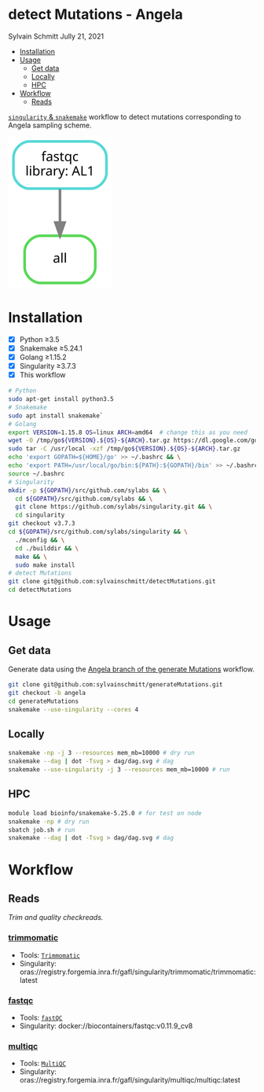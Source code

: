 detect Mutations - Angela
================
Sylvain Schmitt
Jully 21, 2021

  - [Installation](#installation)
  - [Usage](#usage)
      - [Get data](#get-data)
      - [Locally](#locally)
      - [HPC](#hpc)
  - [Workflow](#workflow)
      - [Reads](#reads)

[`singularity` &
`snakemake`](https://github.com/sylvainschmitt/snakemake_singularity)
workflow to detect mutations corresponding to Angela sampling scheme.

![](dag/dag.minimal.svg)<!-- -->

# Installation

  - [x] Python ≥3.5
  - [x] Snakemake ≥5.24.1
  - [x] Golang ≥1.15.2
  - [x] Singularity ≥3.7.3
  - [x] This workflow

<!-- end list -->

``` bash
# Python
sudo apt-get install python3.5
# Snakemake
sudo apt install snakemake`
# Golang
export VERSION=1.15.8 OS=linux ARCH=amd64  # change this as you need
wget -O /tmp/go${VERSION}.${OS}-${ARCH}.tar.gz https://dl.google.com/go/go${VERSION}.${OS}-${ARCH}.tar.gz && \
sudo tar -C /usr/local -xzf /tmp/go${VERSION}.${OS}-${ARCH}.tar.gz
echo 'export GOPATH=${HOME}/go' >> ~/.bashrc && \
echo 'export PATH=/usr/local/go/bin:${PATH}:${GOPATH}/bin' >> ~/.bashrc && \
source ~/.bashrc
# Singularity
mkdir -p ${GOPATH}/src/github.com/sylabs && \
  cd ${GOPATH}/src/github.com/sylabs && \
  git clone https://github.com/sylabs/singularity.git && \
  cd singularity
git checkout v3.7.3
cd ${GOPATH}/src/github.com/sylabs/singularity && \
  ./mconfig && \
  cd ./builddir && \
  make && \
  sudo make install
# detect Mutations
git clone git@github.com:sylvainschmitt/detectMutations.git
cd detectMutations
```

# Usage

## Get data

Generate data using the [Angela branch of the generate
Mutations](https://github.com/sylvainschmitt/detectMutations/tree/angela)
workflow.

``` bash
git clone git@github.com:sylvainschmitt/generateMutations.git
git checkout -b angela
cd generateMutations
snakemake --use-singularity --cores 4
```

## Locally

``` bash
snakemake -np -j 3 --resources mem_mb=10000 # dry run
snakemake --dag | dot -Tsvg > dag/dag.svg # dag
snakemake --use-singularity -j 3 --resources mem_mb=10000 # run
```

## HPC

``` bash
module load bioinfo/snakemake-5.25.0 # for test on node
snakemake -np # dry run
sbatch job.sh # run
snakemake --dag | dot -Tsvg > dag/dag.svg # dag
```

# Workflow

## Reads

*Trim and quality checkreads.*

### [trimmomatic](https://github.com/sylvainschmitt/detectMutations/blob/angela/rules/trimmomatic.smk)

  - Tools:
    [`Trimmomatic`](http://www.usadellab.org/cms/uploads/supplementary/Trimmomatic/TrimmomaticManual_V0.32.pdf)
  - Singularity:
    oras://registry.forgemia.inra.fr/gafl/singularity/trimmomatic/trimmomatic:latest

### [fastqc](https://github.com/sylvainschmitt/detectMutations/blob/main/rules/fastqc.smk)

  - Tools:
    [`fastQC`](https://www.bioinformatics.babraham.ac.uk/projects/fastqc/Help/)
  - Singularity: docker://biocontainers/fastqc:v0.11.9\_cv8

### [multiqc](https://github.com/sylvainschmitt/detectMutations/blob/main/rules/multiqc.smk)

  - Tools: [`MultiQC`](https://multiqc.info/)
  - Singularity:
    oras://registry.forgemia.inra.fr/gafl/singularity/multiqc/multiqc:latest

<!-- ## Alignments -->

<!-- *Align reads against reference, mark duplicated, and report alignment quality.* -->

<!-- ### [bwa_mem](https://github.com/sylvainschmitt/detectMutations/blob/angela/rules/bwa_mem.smk) -->

<!-- * Tools: [`BWA mem`](http://bio-bwa.sourceforge.net/bwa.shtml) -->

<!-- * Singularity: oras://registry.forgemia.inra.fr/gafl/singularity/bwa/bwa:latest -->

<!-- ### [samtools_view](https://github.com/sylvainschmitt/detectMutations/blob/angela/rules/samtools_view.smk) -->

<!-- * Tools: [`Samtools view`](http://www.htslib.org/doc/samtools-view.html) -->

<!-- * Singularity: oras://registry.forgemia.inra.fr/gafl/singularity/samtools/samtools:latest -->

<!-- ### [samtools_sort](https://github.com/sylvainschmitt/detectMutations/blob/angela/rules/samtools_sort.smk) -->

<!-- * Tools: [`Samtools sort`](http://www.htslib.org/doc/samtools-sort.html) -->

<!-- * Singularity: oras://registry.forgemia.inra.fr/gafl/singularity/samtools/samtools:latest -->

<!-- ### [samtools_index](https://github.com/sylvainschmitt/detectMutations/blob/angela/rules/samtools_index.smk) -->

<!-- * Tools: [`Samtools index`](http://www.htslib.org/doc/samtools-index.html) -->

<!-- * Singularity: oras://registry.forgemia.inra.fr/gafl/singularity/samtools/samtools:latest -->

<!-- ### [gatk_markduplicates](https://github.com/sylvainschmitt/detectMutations/blob/angela/rules/gatk_markduplicates.smk) -->

<!-- * Tools: [`gatk MarkDuplicates`](https://gatk.broadinstitute.org/hc/en-us/articles/360037052812-MarkDuplicates-Picard-) -->

<!-- * Singularity: docker://broadinstitute/gatk -->

<!-- ### [samtools_view_md](https://github.com/sylvainschmitt/detectMutations/blob/angela/rules/samtools_view_md.smk) -->

<!-- * Tools: [`Samtools view`](http://www.htslib.org/doc/samtools-view.html) -->

<!-- * Singularity: oras://registry.forgemia.inra.fr/gafl/singularity/samtools/samtools:latest -->

<!-- ### [samtools_index_md](https://github.com/sylvainschmitt/detectMutations/blob/angela/rules/samtools_index_md.smk) -->

<!-- * Tools: [`Samtools index`](http://www.htslib.org/doc/samtools-index.html) -->

<!-- * Singularity: oras://registry.forgemia.inra.fr/gafl/singularity/samtools/samtools:latest -->

<!-- ## Mutations -->

<!-- ### [strelka2](https://github.com/sylvainschmitt/detectMutations/blob/angela/rules/strelka2.smk) -->

<!-- * Tools: [`Strelka2`](https://github.com/Illumina/strelka) -->

<!-- * Singularity: docker://quay.io/wtsicgp/strelka2-manta -->

<!-- ### [bedtools_subtract](https://github.com/sylvainschmitt/detectMutations/blob/angela/rules/bedtools_subtract.smk) -->

<!-- * Tools: [`bedtools subtract`](https://bedtools.readthedocs.io/en/latest/content/tools/subtract.html) -->

<!-- * Singularity: oras://registry.forgemia.inra.fr/gafl/singularity/bedtools/bedtools:latest -->

<!-- ### [bedtools_intersect](https://github.com/sylvainschmitt/detectMutations/blob/angela/rules/bedtools_intersect.smk) -->

<!-- * Tools: [`bedtools intersect`](https://bedtools.readthedocs.io/en/latest/content/tools/intersect.html) -->

<!-- * Singularity: oras://registry.forgemia.inra.fr/gafl/singularity/bedtools/bedtools:latest -->

<!-- ### [strelka2tsv](https://github.com/sylvainschmitt/detectMutations/blob/angela/rules/strelka2tsv.smk) -->

<!-- * Script: [`strelka2tsv.R`](https://github.com/sylvainschmitt/detectMutations/blob/angela/scripts/strelka2tsv.R) -->

<!-- * Singularity: to be added, currently uses local install -->

